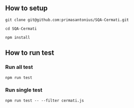 ## How to setup

```
git clone git@github.com:primasantonius/SQA-Cermati.git

cd SQA-Cermati

npm install
```

## How to run test

### Run all test

```
npm run test
```

### Run single test

```
npm run test -- --filter cermati.js